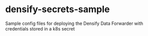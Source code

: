 # densify-secrets-sample
Sample config files for deploying the Densify Data Forwarder with credentials stored in a k8s secret
